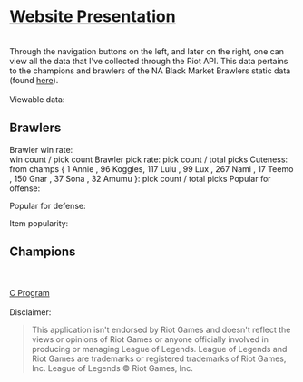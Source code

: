 # <a href="http://bmbstats.tk/">Website Presentation</a>
<br />
Through the navigation buttons on the left, and later on the right, one can view all the data that I've collected through the Riot API. This data pertains to the champions and brawlers of the NA Black Market Brawlers static data (found <a href="https://developer.riotgames.com/discussion/announcements/show/2lxEyIcE">here</a>).
<br />
<br />
Viewable data:
<h2>Brawlers</h2>
  Brawler win rate:<br />
    win count  / pick count
  Brawler pick rate:
    pick count / total picks
  Cuteness:
    from champs {
      1		Annie  ,
      96	Koggles,
      117	Lulu   ,
      99	Lux    ,
      267	Nami   ,
      17	Teemo  ,
      150	Gnar   ,
      37	Sona   ,
      32	Amumu
    }:
      pick count / total picks
  Popular for offense:
    
  Popular for defense:
    
  Item popularity:
    
<h2>Champions</h2>
<br />
<br />
<a href="https://github.com/snitch-ninja/RIOT_API_DATA_PARSER">C Program</a>
<br />
<br />
Disclaimer:
<blockquote>This application isn't endorsed by Riot Games and doesn't reflect
the views or opinions of Riot Games or anyone officially involved
in producing or managing League of Legends. League of Legends and
Riot Games are trademarks or registered trademarks of Riot Games,
Inc. League of Legends © Riot Games, Inc.</blockquote>

